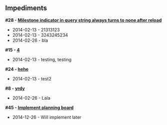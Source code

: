 ## Impediments

__#28 - [Milestone indicator in query string always turns to none after reload](https://github.com/ciuliot/github-tracker/issues/28)__

* 2014-02-13 - 21313123
* 2014-02-13 - 3243245234
* 2014-02-26 - bla

__#15 - [4](https://github.com/ciuliot/github-tracker/issues/15)__

* 2014-02-13 - testing, testing

__#24 - [hehe](https://github.com/ciuliot/github-tracker/issues/24)__

* 2014-02-13 - test2

__#8 - [yrdy](https://github.com/ciuliot/github-tracker/issues/8)__

* 2014-02-26 - Lala

__#45 - [Implement planning board](https://github.com/ciuliot/github-tracker/issues/45)__

* 2014-12-26 - Will implement later

